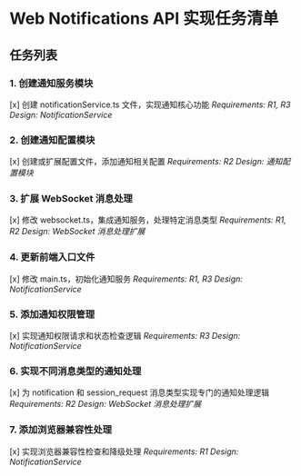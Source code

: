 # Web Notifications API 实现任务清单

## 任务列表

### 1. 创建通知服务模块
[x] 创建 notificationService.ts 文件，实现通知核心功能
_Requirements: R1, R3_
_Design: NotificationService_

### 2. 创建通知配置模块
[x] 创建或扩展配置文件，添加通知相关配置
_Requirements: R2_
_Design: 通知配置模块_

### 3. 扩展 WebSocket 消息处理
[x] 修改 websocket.ts，集成通知服务，处理特定消息类型
_Requirements: R1, R2_
_Design: WebSocket 消息处理扩展_

### 4. 更新前端入口文件
[x] 修改 main.ts，初始化通知服务
_Requirements: R1, R3_
_Design: NotificationService_

### 5. 添加通知权限管理
[x] 实现通知权限请求和状态检查逻辑
_Requirements: R3_
_Design: NotificationService_

### 6. 实现不同消息类型的通知处理
[x] 为 notification 和 session_request 消息类型实现专门的通知处理逻辑
_Requirements: R2_
_Design: WebSocket 消息处理扩展_

### 7. 添加浏览器兼容性处理
[x] 实现浏览器兼容性检查和降级处理
_Requirements: R1_
_Design: NotificationService_


